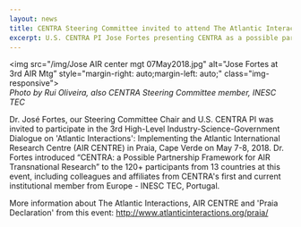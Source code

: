 ```yaml
---
layout: news
title: CENTRA Steering Committee invited to attend The Atlantic Interactions Initiative event in Praia, Cape Verde
excerpt: U.S. CENTRA PI Jose Fortes presenting CENTRA as a possible partnership framework at the 3rd High Level Industry-Science-Government Dialogue- Implementing the Atlantic International Research Centre (AIR Centre), held in the city of Praia, Cape Verde on May 7-8, 2018.
---
```


<img src="/img/Jose AIR center mgt 07May2018.jpg" alt="Jose Fortes at 3rd AIR Mtg” style="margin-right: auto;margin-left: auto;" class="img-responsive">  
*Photo by Rui Oliveira, also CENTRA Steering Committee member, INESC TEC*


Dr. José Fortes, our Steering Committee Chair and U.S. CENTRA PI was invited to participate in the 3rd High-Level Industry-Science-Government Dialogue on 'Atlantic Interactions': Implementing the Atlantic International Research Centre (AIR CENTRE) in Praia, Cape Verde on May 7-8, 2018. Dr. Fortes introduced “CENTRA: a Possible Partnership Framework for AIR Transnational Research” to the 120+ participants from 13 countries at this event, including colleagues and affiliates from CENTRA's first and current institutional member from Europe - INESC TEC, Portugal.

More information about The Atlantic Interactions, AIR CENTRE and 'Praia Declaration' from this event: http://www.atlanticinteractions.org/praia/ 
